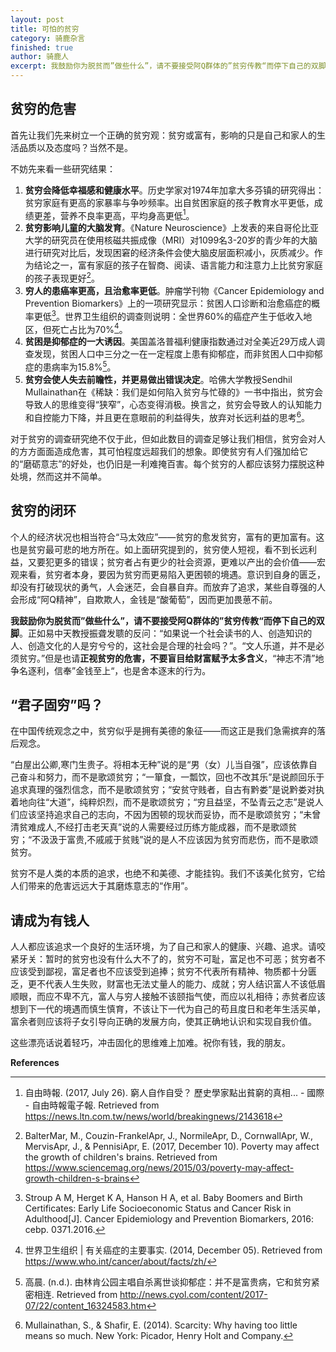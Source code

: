 ```yaml
---
layout: post
title: 可怕的贫穷
category: 骑鹿杂言
finished: true
author: 骑鹿人
excerpt: 我鼓励你为脱贫而”做些什么”，请不要接受阿Q群体的”贫穷传教“而停下自己的双脚。但是也请正视贫穷的危害，不要盲目给财富赋予太多含义。
---
```


## 贫穷的危害

首先让我们先来树立一个正确的贫穷观：贫穷或富有，影响的只是自己和家人的生活品质以及态度吗？当然不是。

不妨先来看一些研究结果：
1. **贫穷会降低幸福感和健康水平**。历史学家对1974年加拿大多芬镇的研究得出：贫穷家庭有更高的家暴率与争吵频率。出自贫困家庭的孩子教育水平更低，成绩更差，营养不良率更高，平均身高更低[^6]。
2. **贫穷影响儿童的大脑发育**。《Nature Neuroscience》上发表的来自哥伦比亚大学的研究员在使用核磁共振成像（MRI）对1099名3-20岁的青少年的大脑进行研究对比后，发现困窘的经济条件会使大脑皮层面积减小，灰质减少。作为结论之一，富有家庭的孩子在智商、阅读、语言能力和注意力上比贫穷家庭的孩子表现更好[^1]。
3. **穷人的患癌率更高，且治愈率更低**。肿瘤学刊物《Cancer Epidemiology and Prevention Biomarkers》上的一项研究显示：贫困人口诊断和治愈癌症的概率更低[^3]。世界卫生组织的调查则说明：全世界60%的癌症产生于低收入地区，但死亡占比为70%[^7]。
4. **贫困是抑郁症的一大诱因**。美国盖洛普福利健康指数通过对全美近29万成人调查发现，贫困人口中三分之一在一定程度上患有抑郁症，而非贫困人口中抑郁症的患病率为15.8%[^5]。
5. **贫穷会使人失去前瞻性，并更易做出错误决定**。哈佛大学教授Sendhil Mullainathan在《稀缺：我们是如何陷入贫穷与忙碌的》一书中指出，贫穷会导致人的思维变得“狭窄”，心态变得消极。换言之，贫穷会导致人的认知能力和自控能力下降，并且更在意眼前的利益得失，放弃对长远利益的思考[^4]。

对于贫穷的调查研究绝不仅于此，但如此数目的调查足够让我们相信，贫穷会对人的方方面面造成危害，其可怕程度远超我们的想象。即使贫穷有人们强加给它的“磨砺意志”的好处，也仍旧是一利难掩百害。每个贫穷的人都应该努力摆脱这种处境，然而这并不简单。

## 贫穷的闭环

个人的经济状况也相当符合“马太效应”——贫穷的愈发贫穷，富有的更加富有。这也是贫穷最可悲的地方所在。如上面研究提到的，贫穷使人短视，看不到长远利益，又要犯更多的错误；贫穷者占有更少的社会资源，更难以产出的会价值——宏观来看，贫穷者本身，要因为贫穷而更易陷入更困顿的境遇。意识到自身的匮乏，却没有打破现状的勇气，人会迷茫，会自暴自弃。而放弃了追求，某些自尊强的人会形成“阿Q精神”，自欺欺人，金钱是“酸葡萄”，因而更加畏葸不前。

**我鼓励你为脱贫而”做些什么”，请不要接受阿Q群体的”贫穷传教“而停下自己的双脚**。正如易中天教授振聋发聩的反问：“如果说一个社会读书的人、创造知识的人、创造文化的人是穷兮兮的，这社会是合理的社会吗？”。“文人乐道，并不是必须贫穷。”但是也请**正视贫穷的危害，不要盲目给财富赋予太多含义**，“神志不清”地争名逐利，信奉”金钱至上“，也是舍本逐末的行为。

## “君子固穷”吗？

在中国传统观念之中，贫穷似乎是拥有美德的象征——而这正是我们急需摈弃的落后观念。

“白屋出公卿,寒门生贵子。将相本无种”说的是“男（女）儿当自强”，应该依靠自己奋斗和努力，而不是歌颂贫穷；“一箪食，一瓢饮，回也不改其乐”是说颜回乐于追求真理的强烈信念，而不是歌颂贫穷；“安贫守贱者，自古有黔娄”是说黔娄对执着地向往“大道”，纯粹炽烈，而不是歌颂贫穷；“穷且益坚，不坠青云之志”是说人们应该坚持追求自己的志向，不因为困顿的现状而妥协，而不是歌颂贫穷；“未曾清贫难成人,不经打击老天真”说的人需要经过历练方能成器，而不是歌颂贫穷；“不汲汲于富贵,不戚戚于贫贱”说的是人不应该因为贫穷而悲伤，而不是歌颂贫穷。

贫穷不是人类的本质的追求，也绝不和美德、才能挂钩。我们不该美化贫穷，它给人们带来的危害远远大于其磨炼意志的“作用”。

## 请成为有钱人

人人都应该追求一个良好的生活环境，为了自己和家人的健康、兴趣、追求。请咬紧牙关：暂时的贫穷也没有什么大不了的，贫穷不可耻，富足也不可恶；贫穷者不应该受到鄙视，富足者也不应该受到追捧；贫穷不代表所有精神、物质都十分匮乏，更不代表人生失败，财富也无法丈量人的能力、成就；穷人结识富人不该低眉顺眼，而应不卑不亢，富人与穷人接触不该颐指气使，而应以礼相待；赤贫者应该想到下一代的境遇而慎生慎育，不该让下一代为自己的苟且度日和老年生活买单，富余者则应该将子女引导向正确的发展方向，使其正确地认识和实现自我价值。

这些漂亮话说着轻巧，冲击固化的思维难上加难。祝你有钱，我的朋友。

**References**

[^1]: BalterMar, M., Couzin-FrankelApr, J., NormileApr, D., CornwallApr, W., MervisApr, J., & PennisiApr, E. (2017, December 10). Poverty may affect the growth of children's brains. Retrieved from https://www.sciencemag.org/news/2015/03/poverty-may-affect-growth-children-s-brains
[^7]: 世界卫生组织 \| 有关癌症的主要事实. (2014, December 05). Retrieved from https://www.who.int/cancer/about/facts/zh/

[^3]: Stroup A M, Herget K A, Hanson H A, et al. Baby Boomers and Birth Certificates: Early Life Socioeconomic Status and Cancer Risk in Adulthood\[J\]. Cancer Epidemiology and Prevention Biomarkers, 2016: cebp. 0371.2016.

[^4]: Mullainathan, S., & Shafir, E. (2014). Scarcity: Why having too little means so much. New York: Picador, Henry Holt and Company.

[^5]: 高晨. (n.d.). 由林肯公园主唱自杀离世谈抑郁症：并不是富贵病，它和贫穷紧密相连. Retrieved from http://news.cyol.com/content/2017-07/22/content_16324583.htm

[^6]: 自由時報. (2017, July 26). 窮人自作自受？ 歷史學家點出貧窮的真相... - 國際 - 自由時報電子報. Retrieved from https://news.ltn.com.tw/news/world/breakingnews/2143618
